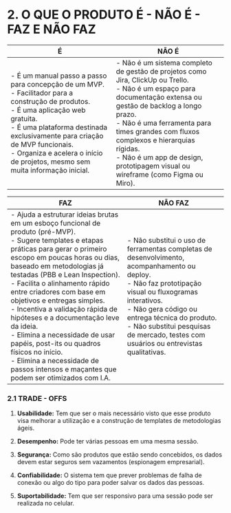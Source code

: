 # 2. O QUE O PRODUTO É - NÃO É - FAZ E NÃO FAZ

| **É** | **NÃO É** |
|-------|------------|
| - É um manual passo a passo para concepção de um MVP. <br> - Facilitador para a construção de produtos. <br> - É uma aplicação web gratuita. <br> - É uma plataforma destinada exclusivamente para criação de MVP funcionais. <br> - Organiza e acelera o início de projetos, mesmo sem muita informação inicial. | - Não é um sistema completo de gestão de projetos como Jira, ClickUp ou Trello. <br> - Não é um espaço para documentação extensa ou gestão de backlog a longo prazo. <br> - Não é uma ferramenta para times grandes com fluxos complexos e hierarquias rígidas. <br> - Não é um app de design, prototipagem visual ou wireframe (como Figma ou Miro). |

| **FAZ** | **NÃO FAZ** |
|---------|--------------------------------------------------------------------------------------------------------------------------------------------------|
| - Ajuda a estruturar ideias brutas em um esboço funcional de produto (pré-MVP). <br> - Sugere templates e etapas práticas para gerar o primeiro escopo em poucas horas ou dias, baseado em metodologias já testadas (PBB e Lean Inspection). <br> - Facilita o alinhamento rápido entre criadores com base em objetivos e entregas simples. <br> - Incentiva a validação rápida de hipóteses e a documentação leve da ideia. <br> - Elimina a necessidade de usar papéis, post-its ou quadros físicos no início. <br> - Elimina a necessidade de passos intensos e maçantes que podem ser otimizados com I.A. | - Não substitui o uso de ferramentas completas de desenvolvimento, acompanhamento ou deploy. <br> - Não faz prototipação visual ou fluxogramas interativos. <br> - Não gera código ou entrega técnica do produto. <br> - Não substitui pesquisas de mercado, testes com usuários ou entrevistas qualitativas. |


### 2.1 TRADE - OFFS 

1. **Usabilidade:** Tem que ser o mais necessário visto que esse produto visa melhorar a utilização e a construção de templates de metodologias ágeis. 

2. **Desempenho:** Pode ter várias pessoas em uma mesma sessão. 

3. **Segurança:** Como são produtos que estão sendo concebidos, os dados devem estar seguros sem vazamentos (espionagem empresarial). 

4. **Confiabilidade:** O sistema tem que prever problemas de falha de conexão ou algo do tipo para poder salvar os dados das pessoas. 

5. **Suportabilidade:** Tem que ser responsivo para uma sessão pode ser realizada no celular. 
